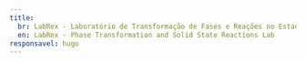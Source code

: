 ```yaml
---
title:
  br: LabRex - Laboratório de Transformação de Fases e Reações no Estado Sólido
  en: LabRex - Phase Transformation and Solid State Reactions Lab
responsavel: hugo
---
```

